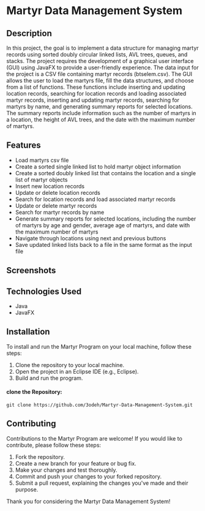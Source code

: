 # Martyr Data Management System

## Description
In this project, the goal is to implement a data structure for managing martyr records using sorted doubly circular linked lists, AVL trees, queues, and stacks. The project requires the development of a graphical user interface (GUI) using JavaFX to provide a user-friendly experience. The data input for the project is a CSV file containing martyr records (btselem.csv). The GUI allows the user to load the martyrs file, fill the data structures, and choose from a list of functions. These functions include inserting and updating location records, searching for location records and loading associated martyr records, inserting and updating martyr records, searching for martyrs by name, and generating summary reports for selected locations. The summary reports include information such as the number of martyrs in a location, the height of AVL trees, and the date with the maximum number of martyrs.


## Features

- Load martyrs csv file
- Create a sorted single linked list to hold martyr object information
- Create a sorted doubly linked list that contains the location and a single list of martyr objects
- Insert new location records
- Update or delete location records
- Search for location records and load associated martyr records
- Update or delete martyr records
- Search for martyr records by name
- Generate summary reports for selected locations, including the number of martyrs by age and gender, average age of martyrs, and date with the maximum number of martyrs
- Navigate through locations using next and previous buttons
- Save updated linked lists back to a file in the same format as the input file

## Screenshots


## Technologies Used
- Java
- JavaFX

## Installation

To install and run the Martyr Program on your local machine, follow these steps:

1. Clone the repository to your local machine.
2. Open the project in an Eclipse IDE (e.g., Eclipse).
3. Build and run the program.

#### clone the Repository:

```shell
git clone https://github.com/3odeh/Martyr-Data-Management-System.git
```

## Contributing

Contributions to the Martyr Program are welcome! If you would like to contribute, please follow these steps:

1. Fork the repository.
2. Create a new branch for your feature or bug fix.
3. Make your changes and test thoroughly.
4. Commit and push your changes to your forked repository.
5. Submit a pull request, explaining the changes you've made and their purpose.

Thank you for considering the Martyr Data Management System!
